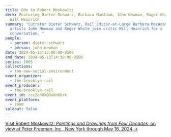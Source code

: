 ```yaml
---
title: Ode to Robert Moskowitz
deck: Featuring Dieter Schwarz, Barbara MacAdam, John Newman, Roger White, and
  Will Heinrich
summary: "Cutrator Dieter Schwarz, Rail Editor-at-Large Barbara MacAdam, and
  artists John Newman and Roger White join critic Will Heinrich for a
  conversation. "
people:
  - person: dieter-schwarz
  - person: john-newman
date: 2024-05-13T13:00:00-0500
end_date: 2024-05-13T14:30:00-0500
series: 1065
collections:
  - the-new-social-environment
event_organizer:
  - the-brooklyn-rail
event_producer:
  - the-brooklyn-rail
event_id: rec2ohUXQDukh6Urk
event_platform:
  - zoom
soldout: false
---
```

[V﻿isit Robert Moskowitz: *Paintings and Drawings from Four Decades*, on view at Peter Freeman, Inc., New York through May 16, 2024 →](https://www.peterfreemaninc.com/exhibitions/robert-moskowitz)